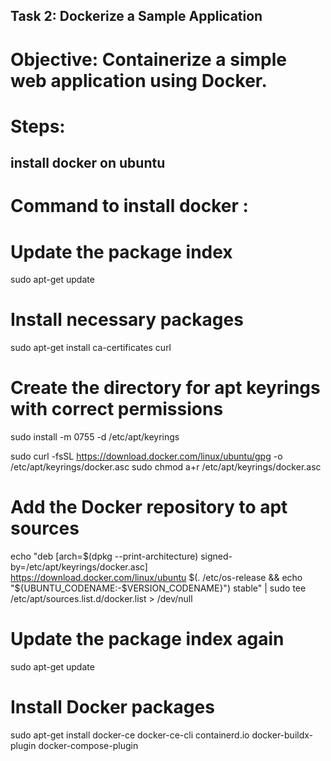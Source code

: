## Task 2: Dockerize a Sample Application

# Objective: Containerize a simple web application using Docker.

# Steps:

##  install docker on ubuntu 

# Command to install docker :

# Update the package index
sudo apt-get update

# Install necessary packages
sudo apt-get install ca-certificates curl

# Create the directory for apt keyrings with correct permissions
sudo install -m 0755 -d /etc/apt/keyrings

sudo curl -fsSL https://download.docker.com/linux/ubuntu/gpg -o /etc/apt/keyrings/docker.asc
sudo chmod a+r /etc/apt/keyrings/docker.asc

# Add the Docker repository to apt sources
echo "deb [arch=$(dpkg --print-architecture) 
signed-by=/etc/apt/keyrings/docker.asc] 
https://download.docker.com/linux/ubuntu 
$(. /etc/os-release && echo "${UBUNTU_CODENAME:-$VERSION_CODENAME}") 
stable" | sudo tee /etc/apt/sources.list.d/docker.list > /dev/null

# Update the package index again
sudo apt-get update

# Install Docker packages
sudo apt-get install docker-ce docker-ce-cli containerd.io docker-buildx-plugin docker-compose-plugin

